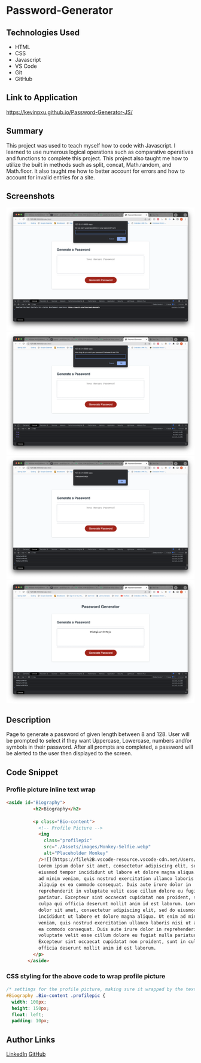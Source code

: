 # Password-Generator

## Technologies Used

- HTML
- CSS
- Javascript
- VS Code
- Git
- GitHub

## Link to Application

https://kevinpxu.github.io/Password-Generator-JS/

## Summary

This project was used to teach myself how to code with Javascript. I learned to use numerous logical operations such as comparative operatives and functions to complete this project. This project also taught me how to utilize the built in methods such as split, concat, Math.random, and Math.floor. It also taught me how to better account for errors and how to account for invalid entries for a site.

## Screenshots

<img src="./Assets/Screenshot1.png" alt="Screenshot1">
<img src="./Assets/Screenshot2.png" alt="Screenshot2">
<img src="./Assets/Screenshot3.png" alt="Screenshot3">
<img src="./Assets/Screenshot4.png" alt="Screenshot4">

## Description

Page to generate a password of given length between 8 and 128. User will be prompted to select if they want Uppercase, Lowercase, numbers and/or symbols in their password. After all prompts are completed, a password will be alerted to the user then displayed to the screen.

## Code Snippet

### Profile picture inline text wrap

```HTML
<aside id="Biography">
          <h2>Biography</h2>

          <p class="Bio-content">
            <!-- Profile Picture -->
            <img
              class="profilepic"
              src="./Assets/images/Monkey-Selfie.webp"
              alt="Placeholder Monkey"
            />![](https://file%2B.vscode-resource.vscode-cdn.net/Users/kevinxu/Desktop/bootcamp/homework/Passworld-Generator-JS/Assets/Screenshot1.png)
            Lorem ipsum dolor sit amet, consectetur adipiscing elit, sed do
            eiusmod tempor incididunt ut labore et dolore magna aliqua. Ut enim
            ad minim veniam, quis nostrud exercitation ullamco laboris nisi ut
            aliquip ex ea commodo consequat. Duis aute irure dolor in
            reprehenderit in voluptate velit esse cillum dolore eu fugiat nulla
            pariatur. Excepteur sint occaecat cupidatat non proident, sunt in
            culpa qui officia deserunt mollit anim id est laborum. Lorem ipsum
            dolor sit amet, consectetur adipiscing elit, sed do eiusmod tempor
            incididunt ut labore et dolore magna aliqua. Ut enim ad minim
            veniam, quis nostrud exercitation ullamco laboris nisi ut aliquip ex
            ea commodo consequat. Duis aute irure dolor in reprehenderit in
            voluptate velit esse cillum dolore eu fugiat nulla pariatur.
            Excepteur sint occaecat cupidatat non proident, sunt in culpa qui
            officia deserunt mollit anim id est laborum.
          </p>
        </aside>
```

### CSS styling for the above code to wrap profile picture

```CSS
/* settings for the profile picture, making sure it wrapped by the text*/
#Biography .Bio-content .profilepic {
  width: 100px;
  height: 150px;
  float: left;
  padding: 10px;
```

## Author Links

[LinkedIn](https://www.linkedin.com/in/kevin-xu-4672a7215/)
[GitHub](https://github.com/KevinPXu)
